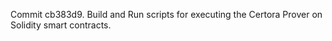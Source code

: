 Commit cb383d9.                    Build and Run scripts for executing the Certora Prover on Solidity smart contracts.